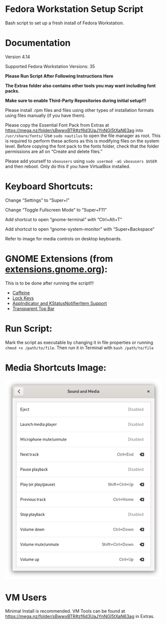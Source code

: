 # Fedora Workstation Setup Script
Bash script to set up a fresh install of Fedora Workstation.


# Documentation

Version 4.14

Supported Fedora Workstation Versions: 35

**Please Run Script After Following Instructions Here**

**The Extras folder also contains other tools you may want including font packs.**

**Make sure to enable Third-Party Repositories during initial setup!!!**

Please install .rpm files and files using other types of installation formats using files manually (if you have them).

Please copy the Essential Font Pack from Extras at https://mega.nz/folder/sBwwxBTR#zf6d3UaJYnNGl5tXaN63ag into `/usr/share/fonts/` Use `sudo nautilus` to open the file manager as root. This is required to perform these actions as this is modifying files on the system level. Before copying the font pack to the fonts folder, check that the folder permissions are all on “Create and delete files.”

Please add yourself to `vboxusers` using `sudo usermod -aG vboxusers $USER` and then reboot. Only do this if you have VirtualBox installed.


# Keyboard Shortcuts:

Change “Settings” to “Super+I”

Change “Toggle Fullscreen Mode” to “Super+F11”

Add shortcut to open “gnome-terminal” with “Ctrl+Alt+T”

Add shortcut to open “gnome-system-monitor” with “Super+Backspace”

Refer to image for media controls on desktop keyboards.


# GNOME Extensions (from [extensions.gnome.org](https://extensions.gnome.org/)):

This is to be done after running the script!!!

- [Caffeine](https://extensions.gnome.org/extension/517/caffeine/)
- [Lock Keys](https://extensions.gnome.org/extension/36/lock-keys/)
- [AppIndicator and KStatusNotifierItem Support](https://extensions.gnome.org/extension/615/appindicator-support/)
- [Transparent Top Bar](https://extensions.gnome.org/extension/1708/transparent-top-bar/)


# Run Script:

Mark the script as executable by changing it in file properties or running `chmod +x /path/to/file`. Then run it in Terminal with `bash /path/to/file`


# Media Shortcuts Image:
![Error](https://raw.githubusercontent.com/TechnologyMan101/fedora-workstation-setup-script/main/Media%20Shortcuts%20for%20Desktop%20Keyboards.png)


# VM Users

Minimal Install is recommended. VM Tools can be found at  https://mega.nz/folder/sBwwxBTR#zf6d3UaJYnNGl5tXaN63ag in Extras.
